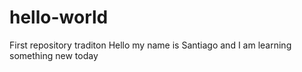 # hello-world
First repository traditon
Hello my name is Santiago and I am learning something new today
